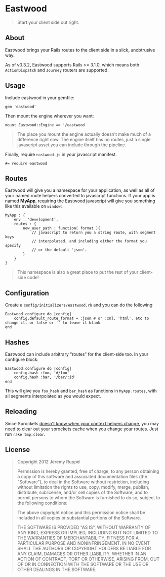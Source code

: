 Eastwood
========

> Start your client side out right.

About
-----

Eastwood brings your Rails routes to the client side in a slick, unobtrusive way.

As of v0.3.2, Eastwood supports Rails >= 3.1.0, which means both `ActionDispatch`
and `Journey` routers are supported.

Usage
-----

Include eastwood in your gemfile:

	gem 'eastwood'

Then mount the engine wherever you want:

	mount Eastwood::Engine => '/eastwood

> The place you mount the engine actually doesn't make much of a difference right now.
> The engine itself has no routes, just a single javascript asset you can include
> through the pipeline.

Finally, require `eastwood.js` in your javascript manifest.

	#= require eastwood

Routes
------

Eastwood will give you a namespace for your application, as well as all of your named
route helpers converted to javascript functions. If your app is named **MyApp**, requiring
the Eastwood javascript will give you something like this available on `window`:

	MyApp : {
		env : 'development',
		routes : {
			new_user_path : function( format ){
				// javascript to return you a string route, with segment keys
				// interpolated, and including either the format you specify
				// or the default 'json'.
			}
		}
	}

> This namespace is also a great place to put the rest of your client-side code!

Configuration
-------------

Create a `config/initializers/eastwood.rb` and you can do the following:

	Eastwood.configure do |config|
		config.default_route_format = :json # or :xml, 'html', etc to change it, or false or '' to leave it blank
	end

Hashes
------

Eastwood can include arbitrary "routes" for the client-side too. In your configure block:

	Eastwood.configure do |config|
		config.hash :foo, '#/foo'
		config.hash :bar, '/bar/:id'
	end

This will give you `foo_hash` and `bar_hash` as functions in `MyApp.routes`, with all segments
interpolated as you would expect.

Reloading
---------

Since Sprockets [doesn't know when your context helpers change](https://github.com/sstephenson/sprockets/blob/master/lib/sprockets/base.rb#L35), you may
need to clear out your sprockets cache when you change your routes. Just run `rake tmp:clear`.

License
-------

> Copyright 2012 Jeremy Ruppel
>
> Permission is hereby granted, free of charge, to any person obtaining
> a copy of this software and associated documentation files (the
> "Software"), to deal in the Software without restriction, including
> without limitation the rights to use, copy, modify, merge, publish,
> distribute, sublicense, and/or sell copies of the Software, and to
> permit persons to whom the Software is furnished to do so, subject to
> the following conditions:
>
> The above copyright notice and this permission notice shall be
> included in all copies or substantial portions of the Software.
>
> THE SOFTWARE IS PROVIDED "AS IS", WITHOUT WARRANTY OF ANY KIND,
> EXPRESS OR IMPLIED, INCLUDING BUT NOT LIMITED TO THE WARRANTIES OF
> MERCHANTABILITY, FITNESS FOR A PARTICULAR PURPOSE AND
> NONINFRINGEMENT. IN NO EVENT SHALL THE AUTHORS OR COPYRIGHT HOLDERS BE
> LIABLE FOR ANY CLAIM, DAMAGES OR OTHER LIABILITY, WHETHER IN AN ACTION
> OF CONTRACT, TORT OR OTHERWISE, ARISING FROM, OUT OF OR IN CONNECTION
> WITH THE SOFTWARE OR THE USE OR OTHER DEALINGS IN THE SOFTWARE.
